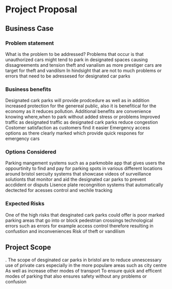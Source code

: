 # Project Proposal

## Business Case

### Problem statement

What is the problem to be addressed?
Problems that occur is that unauthorized cars might tend to park in designated spaces causing dissagreements and tension
theft and vanalism as more prestiger cars are target for theft and vandilsm
In hindsight that are not to much problems or errors that need to be adressesed for designated car parks 
### Business benefits

Designated cark parks will provide prodcedure as well as in addition increased protection for the genereal public, also it is benefitical for the economy as it reduces pollution.
Additional benefits are convenience knowing where,when to park without added stress or problems
Improved traffic as designated traffic as designated cark parks reduce congestion
Costomer satisfaction as customers find it easier 
Emergency access options as there clearly marked which provide quick respones for emergency cars
### Options Considered

Parking mangement systems such as a parkmobile app that gives users the oppourtinity to find and pay for parking spots in various different locations around bristol
sercuity systems that showcase videos of surveillance solutionts that monitor and aid the designated car parks to prevent accdident or disputs
Lisence plate recongnition systems that automatically dectected for acesses control and vechile tracking
### Expected Risks

One of the high risks that desginated cark parks could offer is poor marked parking areas that go into or block pedestrian crossings 
technological errors such as errors for example access control therefore resulting in confustion and inconveniences
Risk of theft or vandilism 
## Project Scope
 .
The scope of desginated car parks in bristol are to reduce unnescessary use of private cars especially in the more populare areas such as city centre 
As well as increase other modes of transport 
To ensure quick and efficent modes of parking that also ensures safety without any problems or confusion 
